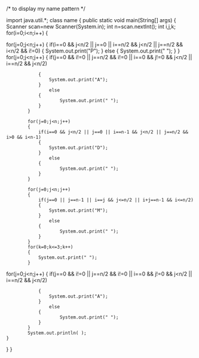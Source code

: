/* to display my name pattern */

import java.util.*;
class name
{
	public static void main(String[] args) 
	{
		Scanner scan=new Scanner(System.in);
		int n=scan.nextInt();
		int i,j,k;
		for(i=0;i<n;i++)
		{
			
for(j=0;j<n;j++)
			{
				if(i==0 && j<n/2 || j==0 || i==n/2 && j<n/2 || j==n/2 && i<n/2 && i!=0)
				{
					System.out.print("P");
				}
					else
				{
						System.out.print(" ");
				}
			}
			for(j=0;j<n;j++)
			{
				if(j==0 && i!=0 || j==n/2 && i!=0 || i==0 && j!=0 && j<n/2 || i==n/2 && j<n/2)
				
				{
					System.out.print("A");
				}
					else
				{
						System.out.print(" ");
				}
			}
			
			for(j=0;j<n;j++)
			{
				if(i==0 && j<n/2 || j==0 || i==n-1 && j<n/2 || j==n/2 && i>0 && i<n-1)
				{
					System.out.print("D");
				}
					else
				{
						System.out.print(" ");
				}
			}
			
			for(j=0;j<n;j++)
			{
				if(j==0 || j==n-1 || i==j && j<=n/2 || i+j==n-1 && i<=n/2)
				{
					System.out.print("M");
				}
					else
				{
						System.out.print(" ");
				}
			}
			for(k=0;k<=3;k++)
			{
				System.out.print(" ");
			}
for(j=0;j<n;j++)
			{
				if(j==0 && i!=0 || j==n/2 && i!=0 || i==0 && j!=0 && j<n/2 || i==n/2 && j<n/2)
				
				{
					System.out.print("A");
				}
					else
				{
						System.out.print(" ");
				}
			}
			System.out.println( );
	}
}
}
